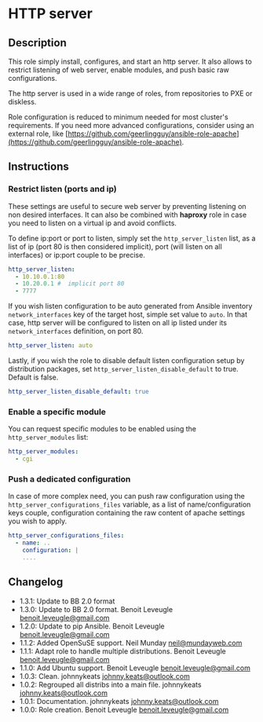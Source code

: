 # HTTP server

## Description

This role simply install, configures, and start an http server. It also allows to restrict listening of web server, enable modules, and push basic raw configurations.

The http server is used in a wide range of roles, from repositories to PXE or diskless.

Role configuration is reduced to minimum needed for most cluster's requirements.
If you need more advanced configurations, consider using an external role, like [https://github.com/geerlingguy/ansible-role-apache](https://github.com/geerlingguy/ansible-role-apache).

## Instructions

### Restrict listen (ports and ip)

These settings are useful to secure web server by preventing listening on non desired interfaces. It can also be combined with **haproxy** role in case you need to listen on a virtual ip and avoid conflicts.

To define ip:port or port to listen, simply set the `http_server_listen` list, as a list of ip (port 80 is then considered implicit), port (will listen on all interfaces) or ip:port couple to be precise.

```yaml
http_server_listen:
  - 10.10.0.1:80
  - 10.20.0.1 #  implicit port 80
  - 7777
```

If you wish listen configuration to be auto generated from Ansible inventory `network_interfaces` key of the target host, simple set value to `auto`. In that case, http server will be configured to listen on all ip listed under its `network_interfaces` definition, on port 80.

```yaml
http_server_listen: auto
```

Lastly, if you wish the role to disable default listen configuration setup by distribution packages, set `http_server_listen_disable_default` to true. Default is false.

```yaml
http_server_listen_disable_default: true
```

### Enable a specific module

You can request specific modules to be enabled using the `http_server_modules` list:

```yaml
http_server_modules:
  - cgi
```

### Push a dedicated configuration

In case of more complex need, you can push raw configuration using the `http_server_configurations_files` variable, as a list of name/configuration keys couple, configuration containing the raw content of apache settings you wish to apply.

```yaml
http_server_configurations_files:
  - name: ..
    configuration: |
    ....
```

## Changelog

* 1.3.1: Update to BB 2.0 format
* 1.3.0: Update to BB 2.0 format. Benoit Leveugle <benoit.leveugle@gmail.com>
* 1.2.0: Update to pip Ansible. Benoit Leveugle <benoit.leveugle@gmail.com>
* 1.1.2: Added OpenSuSE support. Neil Munday <neil@mundayweb.com>
* 1.1.1: Adapt role to handle multiple distributions. Benoit Leveugle <benoit.leveugle@gmail.com>
* 1.1.0: Add Ubuntu support. Benoit Leveugle <benoit.leveugle@gmail.com>
* 1.0.3: Clean. johnnykeats <johnny.keats@outlook.com>
* 1.0.2: Regrouped all distribs into a main file. johnnykeats <johnny.keats@outlook.com>
* 1.0.1: Documentation. johnnykeats <johnny.keats@outlook.com>
* 1.0.0: Role creation. Benoit Leveugle <benoit.leveugle@gmail.com>
